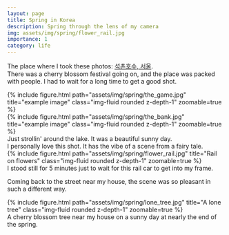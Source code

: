 ```yaml
---
layout: page
title: Spring in Korea
description: Spring through the lens of my camera
img: assets/img/spring/flower_rail.jpg
importance: 1
category: life
---
```


The place where I took these photos: [석촌호수, 서울](https://naver.me/51YnTfGK).<br />
There was a cherry blossom festival going on, and the place was packed with people. I had to wait for a long time to get a good shot.

<div class="row justify-content-sm-center">
    <div class="col-sm-8 mt-3 mt-md-0">
        {% include figure.html path="assets/img/spring/the_game.jpg" title="example image" class="img-fluid rounded z-depth-1" zoomable=true %}
    </div>
    <div class="col-sm-4 mt-3 mt-md-0">
        {% include figure.html path="assets/img/spring/the_bank.jpg" title="example image" class="img-fluid rounded z-depth-1" zoomable=true %}
    </div>
</div>
<div class="caption">
    Just strollin' around the lake. It was a beautiful sunny day.
</div>
I personally love this shot. It has the vibe of a scene from a fairy tale.
<div class="row">
    <div class="col-sm mt-3 mt-md-0">
        {% include figure.html path="assets/img/spring/flower_rail.jpg" title="Rail on flowers" class="img-fluid rounded z-depth-1" zoomable=true %}
    </div>
</div>
<div class="caption">
    I stood still for 5 minutes just to wait for this rail car to get into my frame.
</div>

Coming back to the street near my house, the scene was so pleasant in such a different way.

<div class="row">
    <div class="col-sm mt-3 mt-md-0">
        {% include figure.html path="assets/img/spring/lone_tree.jpg" title="A lone tree" class="img-fluid rounded z-depth-1" zoomable=true %}
    </div>
</div>
<div class="caption">
    A cherry blossom tree near my house on a sunny day at nearly the end of the spring.
</div>
